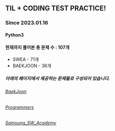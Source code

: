 ## TIL + CODING TEST PRACTICE!
### Since 2023.01.16
#### Python3
#### 현재까지 풀어본 총 문제 수 : 107개
- SWEA - 71개
- BAEKJOON - 36개

##### 아래의 페이지에서 제공하는 문제들로 구성되어 있습니다.
###### [BaekJoon](https://www.acmicpc.net/)  
###### [Programmers](https://programmers.co.kr/)  
###### [Samsung_SW_Academy](https://swexpertacademy.com/main/main.do)  

